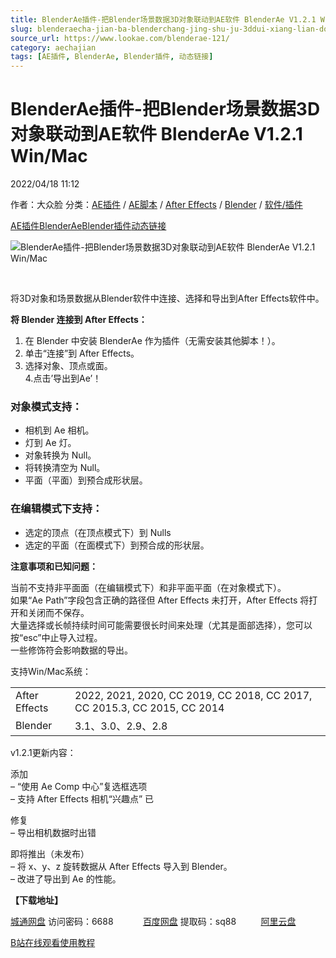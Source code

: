 ```yaml
---
title: BlenderAe插件-把Blender场景数据3D对象联动到AE软件 BlenderAe V1.2.1 Win/Mac
slug: blenderaecha-jian-ba-blenderchang-jing-shu-ju-3ddui-xiang-lian-dong-dao-aeruan-jian-blenderae-v1-2-1-win-mac
source_url: https://www.lookae.com/blenderae-121/
category: aechajian
tags: [AE插件, BlenderAe, Blender插件, 动态链接]
---
```

# BlenderAe插件-把Blender场景数据3D对象联动到AE软件 BlenderAe V1.2.1 Win/Mac

2022/04/18 11:12

作者：大众脸
分类：[AE插件](https://www.lookae.com/after-effects/aechajian/) / [AE脚本](https://www.lookae.com/after-effects/aescripts/) / [After Effects](https://www.lookae.com/after-effects/) / [Blender](https://www.lookae.com/qitarjcj/blender/) / [软件/插件](https://www.lookae.com/qitarjcj/)

[AE插件](https://www.lookae.com/tag/ae%e6%8f%92%e4%bb%b6/)[BlenderAe](https://www.lookae.com/tag/blenderae/)[Blender插件](https://www.lookae.com/tag/blender%e6%8f%92%e4%bb%b6/)[动态链接](https://www.lookae.com/tag/%e5%8a%a8%e6%80%81%e9%93%be%e6%8e%a5/)

![BlenderAe插件-把Blender场景数据3D对象联动到AE软件 BlenderAe V1.2.1 Win/Mac](https://www.lookae.com/wp-content/uploads/2021/09/BlenderAe.jpg "BlenderAe插件-把Blender场景数据3D对象联动到AE软件 BlenderAe V1.2.1 Win/Mac-LookAE.com")

[﻿](https://cloud.video.taobao.com//play/u/705956171/p/1/e/6/t/1/325084112211.mp4)

将3D对象和场景数据从Blender软件中连接、选择和导出到After Effects软件中。

**将 Blender 连接到 After Effects：**

1. 在 Blender 中安装 BlenderAe 作为插件（无需安装其他脚本！）。  
2. 单击“连接”到 After Effects。  
3. 选择对象、顶点或面。  
4.点击’导出到Ae’！

### **对象模式支持：**

* 相机到 Ae 相机。
* 灯到 Ae 灯。
* 对象转换为 Null。
* 将转换清空为 Null。
* 平面（平面）到预合成形状层。

### **在编辑模式下支持：**

* 选定的顶点（在顶点模式下）到 Nulls
* 选定的平面（在面模式下）到预合成的形状层。

**注意事项和已知问题：**

当前不支持非平面面（在编辑模式下）和非平面平面（在对象模式下）。  
如果“Ae Path”字段包含正确的路径但 After Effects 未打开，After Effects 将打开和关闭而不保存。  
大量选择或长帧持续时间可能需要很长时间来处理（尤其是面部选择），您可以按“esc”中止导入过程。  
一些修饰符会影响数据的导出。

支持Win/Mac系统：

|  |  |
| --- | --- |
| After Effects | 2022, 2021, 2020, CC 2019, CC 2018, CC 2017, CC 2015.3, CC 2015, CC 2014 |
| Blender | 3.1、3.0、2.9、2.8 |

v1.2.1更新内容：

添加  
– “使用 Ae Comp 中心”复选框选项  
– 支持 After Effects 相机“兴趣点” 已

修复  
– 导出相机数据时出错

即将推出（未发布）  
– 将 x、y、z 旋转数据从 After Effects 导入到 Blender。  
– 改进了导出到 Ae 的性能。

**【下载地址】**

[城通网盘](https://url70.ctfile.com/f/2827370-570274525-e08237) 访问密码：6688            [百度网盘](https://pan.baidu.com/s/1FFciAYclFjdOCRdM289pOA?pwd=sq88) 提取码：sq88          [阿里云盘](https://www.aliyundrive.com/s/ofcSgb5oLup)

[B站在线观看使用教程](https://www.bilibili.com/video/BV1Nq4y1U7KQ/)
